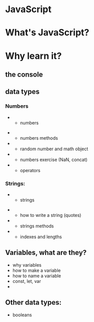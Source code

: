 # JavaScript

# What's JavaScript?

# Why learn it?

## the console

## data types

### Numbers

-   -   numbers

*   -   numbers methods
*   -   random number and math object
*   -   numbers exercise (NaN, concat)
*   -   operators

### Strings:

-   -   strings

*   -   how to write a string (quotes)
*   -   strings methods
*   -   indexes and lengths

## Variables, what are they?

-   why variables
-   how to make a variable
-   how to name a variable
-   const, let, var
-

## Other data types:

-   booleans
